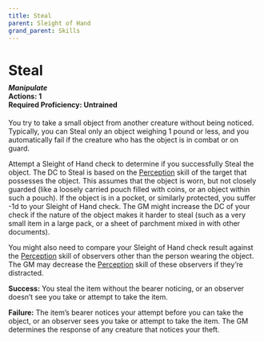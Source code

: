 ```yaml
---
title: Steal
parent: Sleight of Hand
grand_parent: Skills
---
```


# Steal

<div style="margin-top:-10px;"></div>

#### *Manipulate*<br>**Actions:** 1<br>**Required Proficiency:** Untrained
You try to take a small object from another creature without being noticed. Typically, you can Steal only an object weighing 1 pound or less, and you automatically fail if the creature who has the object is in combat or on guard.

Attempt a Sleight of Hand check to determine if you successfully Steal the object. The DC to Steal is based on the [Perception](https://stormchaserroleplaying.com/stormchaserRPG/General/Perception/) skill of the target that possesses the object. This assumes that the object is worn, but not closely guarded (like a loosely carried pouch filled with coins, or an object within such a pouch). If the object is in a pocket, or similarly protected, you suffer -1d to your Sleight of Hand check. The GM might increase the DC of your check if the nature of the object makes it harder to steal (such as a very small item in a large pack, or a sheet of parchment mixed in with other documents).

You might also need to compare your Sleight of Hand check result against the [Perception](https://stormchaserroleplaying.com/stormchaserRPG/General/Perception/) skill of observers other than the person wearing the object. The GM may decrease the [Perception](https://stormchaserroleplaying.com/stormchaserRPG/General/Perception/) skill of these observers if they’re distracted.

**Success:** You steal the item without the bearer noticing, or an observer doesn’t see you take or attempt to take the item. 

**Failure:** The item’s bearer notices your attempt before you can take the object, or an observer sees you take or attempt to take the item. The GM determines the response of any creature that notices your theft.
